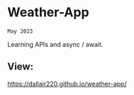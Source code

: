 # Weather-App

`May 2023`

Learning APIs and async / await.

## View: 
https://dallair220.github.io/weather-app/
